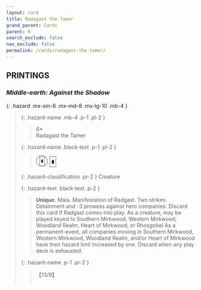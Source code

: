 ```yaml
---
layout: card
title: Radagast the Tamer
grand_parent: Cards
parent: R
search_exclude: false
nav_exclude: false
permalink: /cards/radagast-the-tamer/
---
```


## PRINTINGS


### _Middle-earth: Against the Shadow_

{: .hazard .mx-sm-6 .mx-md-8 .mx-lg-10 .mb-4 }
> {: .hazard-name .mb-4 .p-1 .pl-2 }
> > <div class="hazard-mp">6*</div>
> > <div class="card-name">Radagast the Tamer</div>
>
> {: .hazard-name .black-text .p-1 .pl-2 }
> > ![](/assets/images/free-domain.svg) ![](/assets/images/free-hold.svg)
>
> {: .hazard-classification .pr-2 }
> Creature
>
> {: .hazard-text .black-text .p-2 }
> > _**Unique.**_ Maia. Manifestation of Radgast. Two strikes. Detainment and -3 prowess against hero companies. Discard this card if Radgast comes into play. As a creature, may be played keyed to Southern Mirkwood, Western Mirkwood, Woodland Realm, Heart of Mirkwood, or Rhosgobel As a permanent-event, all companies moving in Southern Mirkwood, Western Mirkwood, Woodland Realm, and/or Heart of Mirkwood have their hazard limit increased by one. Discard when any play deck is exhausted. 
>
> {: .hazard-name .p-1 .pr-2 }
> > <div class="card-shield">【13/9】</div>
> > <div class="card-corruption">&nbsp;</div>
